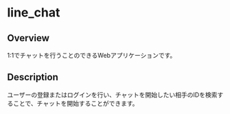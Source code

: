 # line_chat

## Overview
1:1でチャットを行うことのできるWebアプリケーションです。

## Description
ユーザーの登録またはログインを行い、チャットを開始したい相手のIDを検索することで、チャットを開始することができます。
